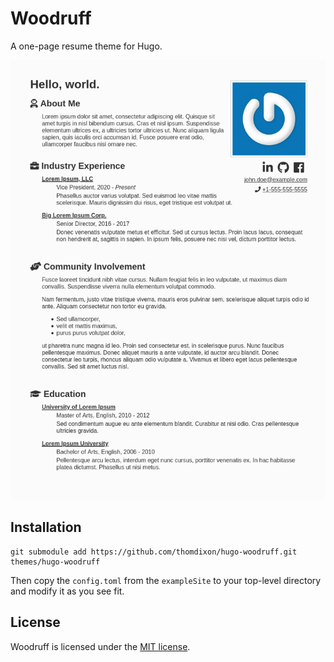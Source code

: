 # Woodruff
A one-page resume theme for Hugo. 

![](https://github.com/thomdixon/hugo-woodruff/blob/master/images/screenshot.png)

## Installation

    git submodule add https://github.com/thomdixon/hugo-woodruff.git themes/hugo-woodruff

Then copy the `config.toml` from the `exampleSite` to your top-level directory 
and modify it as you see fit.

## License

Woodruff is licensed under the [MIT license](https://github.com/thomdixon/hugo-woodruff/blob/master/LICENSE).
